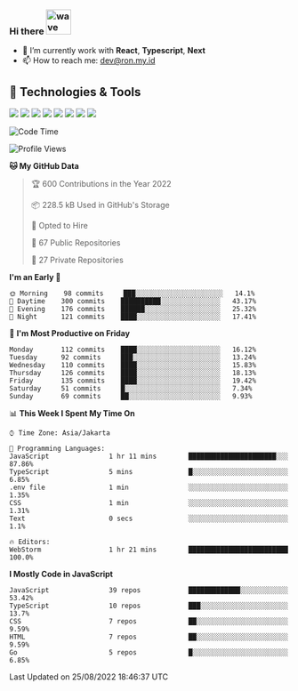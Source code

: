 ### Hi there <img src="https://i.ibb.co/q0Hx1KK/wave.gif" alt="wave" width="45px">

- 🌱 I’m currently work with **React**, **Typescript**, **Next**
- 📫 How to reach me: dev@ron.my.id

## 🔧 Technologies & Tools

![](https://img.shields.io/badge/OS-Linux-informational?style=flat&logo=linux&logoColor=white&color=2bbc8a)
![](https://img.shields.io/badge/OS-Windows-informational?style=flat&logo=windows&logoColor=white&color=2bbc8a)
![](https://img.shields.io/badge/Code-JavaScript-informational?style=flat&logo=javascript&logoColor=white&color=2bbc8a)
![](https://img.shields.io/badge/Code-Golang-informational?style=flat&logo=go&logoColor=white&color=2bbc8a)
![](https://img.shields.io/badge/Code-React-informational?style=flat&logo=react&logoColor=white&color=2bbc8a)
![](https://img.shields.io/badge/Code-Next-informational?style=flat&logo=next.js&logoColor=white&color=2bbc8a)
![](https://img.shields.io/badge/Shell-Bash-informational?style=flat&logo=gnu-bash&logoColor=white&color=2bbc8a)
![](https://img.shields.io/badge/Tools-Docker-informational?style=flat&logo=docker&logoColor=white&color=2bbc8a)

<!--START_SECTION:waka-->
![Code Time](http://img.shields.io/badge/Code%20Time-427%20hrs%2025%20mins-blue)

![Profile Views](http://img.shields.io/badge/Profile%20Views-1-blue)

**🐱 My GitHub Data** 

> 🏆 600 Contributions in the Year 2022
 > 
> 📦 228.5 kB Used in GitHub's Storage 
 > 
> 💼 Opted to Hire
 > 
> 📜 67 Public Repositories 
 > 
> 🔑 27 Private Repositories  
 > 
**I'm an Early 🐤** 

```text
🌞 Morning    98 commits     ███░░░░░░░░░░░░░░░░░░░░░░   14.1% 
🌆 Daytime    300 commits    ██████████░░░░░░░░░░░░░░░   43.17% 
🌃 Evening    176 commits    ██████░░░░░░░░░░░░░░░░░░░   25.32% 
🌙 Night      121 commits    ████░░░░░░░░░░░░░░░░░░░░░   17.41%

```
📅 **I'm Most Productive on Friday** 

```text
Monday       112 commits    ████░░░░░░░░░░░░░░░░░░░░░   16.12% 
Tuesday      92 commits     ███░░░░░░░░░░░░░░░░░░░░░░   13.24% 
Wednesday    110 commits    ████░░░░░░░░░░░░░░░░░░░░░   15.83% 
Thursday     126 commits    ████░░░░░░░░░░░░░░░░░░░░░   18.13% 
Friday       135 commits    ████░░░░░░░░░░░░░░░░░░░░░   19.42% 
Saturday     51 commits     █░░░░░░░░░░░░░░░░░░░░░░░░   7.34% 
Sunday       69 commits     ██░░░░░░░░░░░░░░░░░░░░░░░   9.93%

```


📊 **This Week I Spent My Time On** 

```text
⌚︎ Time Zone: Asia/Jakarta

💬 Programming Languages: 
JavaScript               1 hr 11 mins        ██████████████████████░░░   87.86% 
TypeScript               5 mins              █░░░░░░░░░░░░░░░░░░░░░░░░   6.85% 
.env file                1 min               ░░░░░░░░░░░░░░░░░░░░░░░░░   1.35% 
CSS                      1 min               ░░░░░░░░░░░░░░░░░░░░░░░░░   1.31% 
Text                     0 secs              ░░░░░░░░░░░░░░░░░░░░░░░░░   1.1%

🔥 Editors: 
WebStorm                 1 hr 21 mins        █████████████████████████   100.0%

```

**I Mostly Code in JavaScript** 

```text
JavaScript               39 repos            █████████████░░░░░░░░░░░░   53.42% 
TypeScript               10 repos            ███░░░░░░░░░░░░░░░░░░░░░░   13.7% 
CSS                      7 repos             ██░░░░░░░░░░░░░░░░░░░░░░░   9.59% 
HTML                     7 repos             ██░░░░░░░░░░░░░░░░░░░░░░░   9.59% 
Go                       5 repos             █░░░░░░░░░░░░░░░░░░░░░░░░   6.85%

```



 Last Updated on 25/08/2022 18:46:37 UTC
<!--END_SECTION:waka-->
